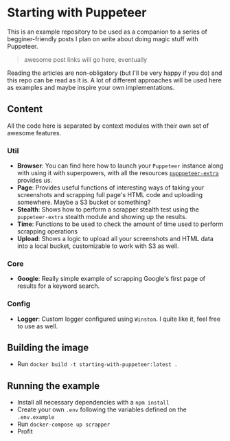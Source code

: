 # Starting with Puppeteer

This is an example repository to be used as a companion to a series of begginer-friendly posts I plan on write about doing magic stuff with Puppeteer.

> awesome post links will go here, eventually

Reading the articles are non-obligatory (but I'll be very happy if you do) and this repo can be read as it is. A lot of different approaches will be used here as examples and maybe inspire your own implementations.

## Content

All the code here is separated by context modules with their own set of awesome features.

### Util

- **Browser**: You can find here how to launch your `Puppeteer` instance along with using it with superpowers, with all the resources [`pupppeteer-extra`](https://github.com/berstend/puppeteer-extra) provides us.
- **Page**: Provides useful functions of interesting ways of taking your screenshots and scrapping full page's HTML code and uploading somewhere. Maybe a S3 bucket or something?
- **Stealth**: Shows how to perform a scrapper stealth test using the `puppeteer-extra` stealth module and showing up the results.
- **Time**: Functions to be used to check the amount of time used to perform scrapping operations
- **Upload**: Shows a logic to upload all your screenshots and HTML data into a local bucket, customizable to work with S3 as well.

### Core

- **Google**: Really simple example of scrapping Google's first page of results for a keyword search.

### Config

- **Logger**: Custom logger configured using `Winston`. I quite like it, feel free to use as well.


## Building the image

- Run `docker build -t starting-with-puppeteer:latest .`

## Running the example

- Install all necessary dependencies with a `npm install`
- Create your own `.env` following the variables defined on the `.env.example`
- Run `docker-compose up scrapper`
- Profit
